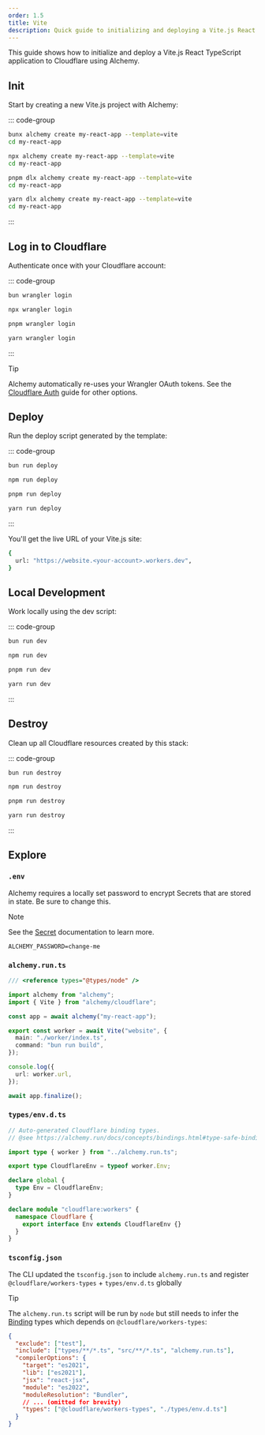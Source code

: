 ```yaml
---
order: 1.5
title: Vite
description: Quick guide to initializing and deploying a Vite.js React application to Cloudflare Workers using Alchemy.
---
```


This guide shows how to initialize and deploy a Vite.js React TypeScript application to Cloudflare using Alchemy.

## Init

Start by creating a new Vite.js project with Alchemy:

::: code-group

```sh [bun]
bunx alchemy create my-react-app --template=vite
cd my-react-app
```

```sh [npm]
npx alchemy create my-react-app --template=vite
cd my-react-app
```

```sh [pnpm]
pnpm dlx alchemy create my-react-app --template=vite
cd my-react-app
```

```sh [yarn]
yarn dlx alchemy create my-react-app --template=vite
cd my-react-app
```

:::

## Log in to Cloudflare

Authenticate once with your Cloudflare account:

::: code-group

```sh [bun]
bun wrangler login
```

```sh [npm]
npx wrangler login
```

```sh [pnpm]
pnpm wrangler login
```

```sh [yarn]
yarn wrangler login
```

:::

> [!TIP]
> Alchemy automatically re-uses your Wrangler OAuth tokens. See the [Cloudflare Auth](../guides/cloudflare-auth.md) guide for other options.

## Deploy

Run the deploy script generated by the template:

::: code-group

```sh [bun]
bun run deploy
```

```sh [npm]
npm run deploy
```

```sh [pnpm]
pnpm run deploy
```

```sh [yarn]
yarn run deploy
```

:::

You'll get the live URL of your Vite.js site:

```sh
{
  url: "https://website.<your-account>.workers.dev",
}
```

## Local Development

Work locally using the dev script:

::: code-group

```sh [bun]
bun run dev
```

```sh [npm]
npm run dev
```

```sh [pnpm]
pnpm run dev
```

```sh [yarn]
yarn run dev
```

:::

## Destroy

Clean up all Cloudflare resources created by this stack:

::: code-group

```sh [bun]
bun run destroy
```

```sh [npm]
npm run destroy
```

```sh [pnpm]
pnpm run destroy
```

```sh [yarn]
yarn run destroy
```

:::

## Explore

### `.env`

Alchemy requires a locally set password to encrypt Secrets that are stored in state. Be sure to change this.

> [!NOTE]
> See the [Secret](../concepts/secret.md) documentation to learn more.

```
ALCHEMY_PASSWORD=change-me
```

### `alchemy.run.ts`

```typescript
/// <reference types="@types/node" />

import alchemy from "alchemy";
import { Vite } from "alchemy/cloudflare";

const app = await alchemy("my-react-app");

export const worker = await Vite("website", {
  main: "./worker/index.ts",
  command: "bun run build",
});

console.log({
  url: worker.url,
});

await app.finalize();
```

### `types/env.d.ts`

```typescript
// Auto-generated Cloudflare binding types.
// @see https://alchemy.run/docs/concepts/bindings.html#type-safe-bindings

import type { worker } from "../alchemy.run.ts";

export type CloudflareEnv = typeof worker.Env;

declare global {
  type Env = CloudflareEnv;
}

declare module "cloudflare:workers" {
  namespace Cloudflare {
    export interface Env extends CloudflareEnv {}
  }
}
```

### `tsconfig.json`

The CLI updated the `tsconfig.json` to include `alchemy.run.ts` and register `@cloudflare/workers-types` + `types/env.d.ts` globally

> [!TIP]
> The `alchemy.run.ts` script will be run by `node` but still needs to infer the [Binding](../concepts/bindings.md) types which depends on `@cloudflare/workers-types`:

```json
{
  "exclude": ["test"],
  "include": ["types/**/*.ts", "src/**/*.ts", "alchemy.run.ts"],
  "compilerOptions": {
    "target": "es2021",
    "lib": ["es2021"],
    "jsx": "react-jsx",
    "module": "es2022",
    "moduleResolution": "Bundler",
    // ... (omitted for brevity)
    "types": ["@cloudflare/workers-types", "./types/env.d.ts"]
  }
}
```
